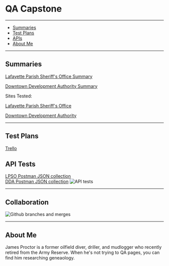 # QA Capstone

---
* [Summaries](#summaries)
* [Test Plans](#tests)
* [APIs](#api)
* [About Me](#me)
---

## <a name="summaries"></a>Summaries<br>

[Lafayette Parish Sheriff's Office Summary](https://github.com/atchafalaya/QA-Capstone/blob/master/LPSO-Test-Report.md)<br>

[Downtown Development Authority Summary](https://github.com/atchafalaya/QA-Capstone/blob/master/DDA-Test-Report.md)<br>

Sites Tested:


[Lafayette Parish Sheriff's Office](https://www.lafayettesheriff.com)


[Downtown Development Authority](https://downtownlafayette.org)

---

## <a name="tests"></a>Test Plans
[Trello](https://trello.com/b/M1dppKQV/qa-capstone-test-plans)

## <a name="api"></a>API Tests
[LPSO Postman JSON collection](https://github.com/atchafalaya/QA-Capstone/blob/master/LPSO-Postman.json)<br>
[DDA Postman JSON collection](https://github.com/atchafalaya/QA-Capstone/blob/master/DDA-Postman.json)
![API tests](https://github.com/atchafalaya/QA-Capstone/images/Postman_API_Requests.png)

---
## Collaboration
![Github branches and merges](https://github.com/atchafalaya/QA-Capstone/images/GitHub_Collaboration.png)

---
## <a name="me"></a>About Me
James Proctor is a former oilfield diver, driller, and mudlogger who recently retired from the Army Reserve. When he's not trying to QA pages, you can find him researching geneaology. 